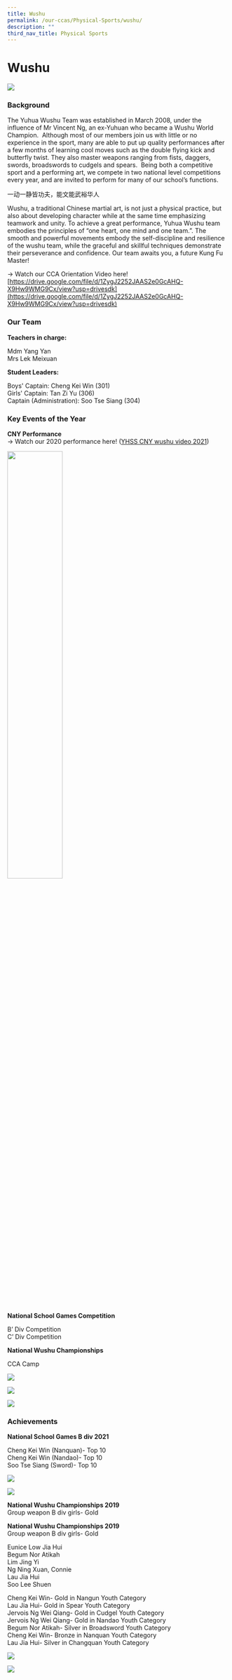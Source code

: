 ```yaml
---
title: Wushu
permalink: /our-ccas/Physical-Sports/wushu/
description: ""
third_nav_title: Physical Sports
---
```

# **Wushu**

![](/images/wu.jpg)

### Background

The Yuhua Wushu Team was established in March 2008, under the influence of Mr Vincent Ng, an ex-Yuhuan who became a Wushu World Champion.&nbsp;
Although most of our members join us with little or no experience in the sport, many are able to put up quality performances after a few months of learning cool moves such as the double flying kick and butterfly twist. They also master weapons ranging from fists, daggers, swords, broadswords to cudgels and spears.&nbsp;
Being both a competitive sport and a performing art, we compete in two national level competitions every year, and are invited to perform for many of our school’s functions.

一动一静皆功夫，能文能武裕华人

Wushu, a traditional Chinese martial art, is not just a physical practice, but also about developing character while at the same time emphasizing teamwork and unity. To achieve a great performance, Yuhua Wushu team embodies the principles of “one heart, one mind and one team.”. The smooth and powerful movements embody the self-discipline and resilience of the wushu team, while the graceful and skillful techniques demonstrate their perseverance and confidence. Our team awaits you, a future Kung Fu Master!

\-&gt; Watch our CCA Orientation Video here!&nbsp;
[https://drive.google.com/file/d/1ZygJ2252JAAS2e0GcAHQ-X9Hw9WMG9Cx/view?usp=drivesdk](https://drive.google.com/file/d/1ZygJ2252JAAS2e0GcAHQ-X9Hw9WMG9Cx/view?usp=drivesdk)

### Our Team

**Teachers in charge:**

Mdm Yang Yan   
Mrs Lek Meixuan

**Student Leaders:**

Boys' Captain: Cheng Kei Win (301)    
Girls' Captain: Tan Zi Yu (306)   
Captain (Administration): Soo Tse Siang (304)

### Key Events of the Year

**CNY Performance**   
\-&gt; Watch our 2020 performance here! ([YHSS CNY wushu video 2021](https://www.youtube.com/watch?v=mSvglVwJGXc))

<img src="/images/wu%202.png" style="width:50%">
		 
**National School Games Competition**  

B’ Div Competition&nbsp;   
C’ Div Competition&nbsp;

**National Wushu Championships**

CCA Camp

![](/images/wu%203.jpg)

![](/images/wu%204.jpg)

![](/images/wu%205.png)

### Achievements

**National School Games B div 2021**

Cheng Kei Win (Nanquan)- Top 10   
Cheng Kei Win (Nandao)- Top 10    
Soo Tse Siang (Sword)- Top 10

![](/images/wu%206.jpg)

![](/images/wu%207.jpg)

**National Wushu Championships 2019**    
Group weapon B div girls- Gold&nbsp;

**National Wushu Championships 2019**   
Group weapon B div girls- Gold&nbsp;

Eunice Low Jia Hui     
Begum Nor Atikah    
Lim Jing Yi     
Ng Ning Xuan, Connie     
Lau Jia Hui      
Soo Lee Shuen

  

Cheng Kei Win- Gold in Nangun Youth Category   
Lau Jia Hui- Gold in Spear Youth Category   
Jervois Ng Wei Qiang- Gold in Cudgel Youth Category  
Jervois Ng Wei Qiang- Gold in Nandao Youth Category  
Begum Nor Atikah- Silver in Broadsword Youth Category   
Cheng Kei Win- Bronze in Nanquan Youth Category  
Lau Jia Hui- Silver in Changquan Youth Category


![](/images/wu%208.jpg)

![](/images/wuwu.png)